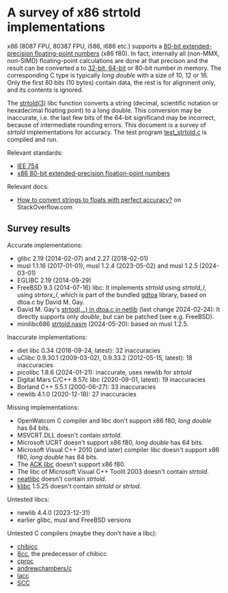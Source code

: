 # A survey of x86 strtold implementations

x86 (8087 FPU, 80387 FPU, i586, i686 etc.) supports a [80-bit
extended-precision floating-point numbers](https://en.wikipedia.org/wiki/Extended_precision#x86_extended_precision_format)
(x86 f80). In fact, internally all (non-MMX, non-SIMD) floating-point
calculations are done at that precison and the result can be converted a to
[32-bit, 64-bit](https://en.wikipedia.org/wiki/IEEE_754) or 80-bit number in
memory. The corresponding C type is typically *long double* with a size of
10, 12 or 16. Only the first 80 bits (10 bytes) contain data, the rest is
for alignment only, and its contents is ignored.

The [strtold(3)](https://linux.die.net/man/3/strtold) libc function converts
a string (decimal, scientific notation or hexadecimal floating point) to a
long double. This conversion may be inaccurate, i.e. the last few bits of
the 64-bit significand may be incorrect, because of intermediate rounding
errors. This document is a survey of *strtold* implementations for accuracy.
The test program
[test_strtold.c](https://github.com/pts/minilibc686/blob/master/test/test_strtold.c)
is compiled and run.

Relevant standards:

* [IEE 754](https://en.wikipedia.org/wiki/IEEE_754-1985)
* [x86 80-bit extended-precision floation-point numbers](https://en.wikipedia.org/wiki/Extended_precision#x86_extended_precision_format)

Relevant docs:

* [How to convert strings to floats with perfect accuracy?](https://stackoverflow.com/questions/2174012/how-to-convert-strings-to-floats-with-perfect-accuracy) on StackOverflow.com

## Survey results

Accurate implementations:

* glibc 2.19 (2014-02-07) and 2.27 (2018-02-01)
* musl 1.1.16 (2017-01-01), musl 1.2.4 (2023-05-02) and musl 1.2.5 (2024-03-01)
* EGLIBC 2.19 (2014-09-29)
* FreeBSD 9.3 (2014-07-16) libc: It implements *strtold* using *strtold\_l*, using *strtorx\_l*, which is part of the bundled [gdtoa](https://github.com/jwiegley/gdtoa) library, based on dtoa.c by David M. Gay.
* David M. Gay's [strtod(...) in dtoa.c in netlib](https://www.netlib.org/fp/dtoa.c) (last change 2024-02-24): It directly supports only *double*, but can be patched (see e.g. FreeBSD).
* minilibc686 [strtold.nasm](https://github.com/pts/minilibc686/blob/40d3704c294ff532c8cc2a88ab18a8241e5fb484/src/strtold.nasm) (2024-05-20): based on musl 1.2.5.

Inaccurate implementations:

* diet libc 0.34 (2018-09-24, latest): 32 inaccuracies
* uClibc 0.9.30.1 (2009-03-02), 0.9.33.2 (2012-05-15, latest): 18 inaccuracies
* picolibc 1.8.6 (2024-01-21): inaccurate, uses newlib for *strtold*
* Digital Mars C/C++ 8.57c libc (2020-09-01, latest): 19 inaccuracies
* Borland C++ 5.5.1 (2000-06-27): 33 inaccuracies
* newlib 4.1.0 (2020-12-18): 27 inaccuracies

Missing implementations:

* OpenWatcom C compiler and libc don't support x86 f80, *long double* has 64 bits.
* MSVCRT.DLL doesn't contain *strtold*.
* Microsoft UCRT doesn't support x86 f80, *long double* has 64 bits.
* Microsoft Visual C++ 2010 (and later) compiler libc doesn't support x86 f80, *long double* has 64 bits.
* The [ACK libc](https://github.com/davidgiven/ack) doesn't support x86 f80.
* The libc of Microsoft Visual C++ Toolit 2003 doesn't contain *strtold*.
* [neatlibc](https://github.com/aligrudi/neatlibc) doesn't contain *strtold*.
* [klibc](https://en.wikipedia.org/wiki/Klibc) 1.5.25 doesn't contain *strtold* or *strtod*.

Untested libcs:

* newlib 4.4.0 (2023-12-31)
* earlier glibc, musl and FreeBSD versions

Untested C compilers (maybe they don't have a libc):

* [chibicc](https://github.com/rui314/chibicc)
* [8cc](https://github.com/rui314/8cc), the predecessor of chibicc
* [cproc](https://github.com/michaelforney/cproc)
* [andrewchambers/c](https://github.com/andrewchambers/c)
* [lacc](https://github.com/larmel/lacc)
* [SCC](http://www.simple-cc.org/)

